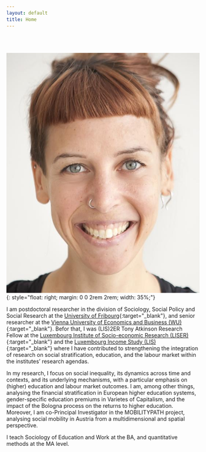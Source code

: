 ```yaml
---
layout: default
title: Home
---
```


 <br>
 <br>
 
 ![Petra Sauer](/assets/PetraSauer.jpg){: style="float: right; margin: 0 0 2rem 2rem; width: 35%;"}


<!--  <a href="https://www.unifr.ch" target="_blank" rel="noopener">University of Fribourg</a>  -->

I am postdoctoral researcher in the division of Sociology, Social Policy and Social Research at the [University of Fribourg](https://www.unifr.ch){:target="_blank"}, and senior researcher at the [Vienna University of Economics and Business (WU)](https://www.wu.ac.at/){:target="_blank"}. Befor that, I was (LIS)2ER Tony Atkinson Research Fellow at the [Luxembourg Institute of Socio-economic Research (LISER)](https://www.liser.lu/){:target="_blank"} and the [Luxembourg Income Study (LIS)](https://www.lisdatacenter.org/){:target="_blank"} where I have contributed to strengthening the integration of research on social stratification, education, and the labour market within the institutes’ research agendas.
<br>

In my research, I focus on social inequality, its dynamics across time and contexts, and its underlying mechanisms, with a particular emphasis on (higher) education and labour market outcomes. I am, among other things, analysing the financial stratification in European higher education systems, gender-specific education premiums in Varietes of Capitalism, and the impact of the Bologna process on the returns to higher education. Moreover, I am co-Principal Investigator in the MOBILITYPATH project, analysing social mobility in Austria from a multidimensional and spatial perspective.
<br>

I teach Sociology of Education and Work at the BA, and quantitative methods at the MA level.


